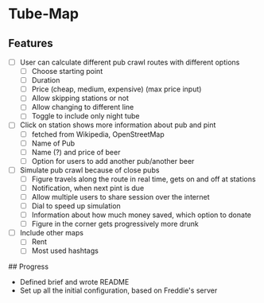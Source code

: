 # Tube-Map

## Features
- [ ] User can calculate different pub crawl routes with different options
    - [ ] Choose starting point
    - [ ] Duration
    - [ ] Price (cheap, medium, expensive) (max price input)
    - [ ] Allow skipping stations or not
    - [ ] Allow changing to different line
    - [ ] Toggle to include only night tube
- [ ] Click on station shows more information about pub and pint
    - [ ] fetched from Wikipedia, OpenStreetMap
    - [ ] Name of Pub
    - [ ] Name (?) and price of beer
    - [ ] Option for users to add another pub/another beer
- [ ] Simulate pub crawl because of close pubs
    - [ ] Figure travels along the route in real time, gets on and off at stations
    - [ ] Notification, when next pint is due
    - [ ] Allow multiple users to share session over the internet
    - [ ] Dial to speed up simulation
    - [ ] Information about how much money saved, which option to donate
    - [ ] Figure in the corner gets progressively more drunk
- [ ] Include other maps
    - [ ] Rent
    - [ ] Most used hashtags

## Progress
- Defined brief and wrote README
- Set up all the initial configuration, based on Freddie's server